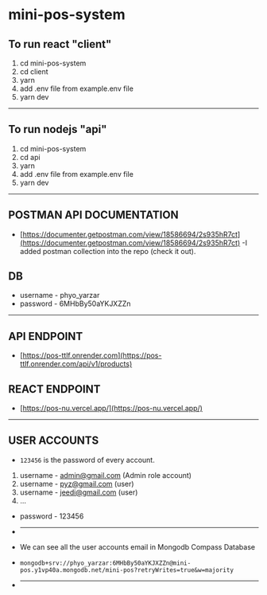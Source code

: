 # mini-pos-system

## To run react "client"

1. cd mini-pos-system
2. cd client
3. yarn
4. add .env file from example.env file
5. yarn dev

---

## To run nodejs "api"

1. cd mini-pos-system
2. cd api
3. yarn
4. add .env file from example.env file
5. yarn dev

---

## POSTMAN API DOCUMENTATION

- [https://documenter.getpostman.com/view/18586694/2s935hR7ct](https://documenter.getpostman.com/view/18586694/2s935hR7ct)
  -I added postman collection into the repo (check it out).

## DB

- username - phyo_yarzar
- password - 6MHbBy50aYKJXZZn

---

## API ENDPOINT

- [https://pos-ttlf.onrender.com](https://pos-ttlf.onrender.com/api/v1/products)

## REACT ENDPOINT

- [https://pos-nu.vercel.app/](https://pos-nu.vercel.app/)

---

## USER ACCOUNTS

- `123456` is the password of every account.

1. username - admin@gmail.com (Admin role account)
2. username - pyz@gmail.com (user)
3. username - jeedi@gmail.com (user)
4. ...

- password - 123456
- ***

- We can see all the user accounts email in Mongodb Compass Database
- `mongodb+srv://phyo_yarzar:6MHbBy50aYKJXZZn@mini-pos.y1vp40a.mongodb.net/mini-pos?retryWrites=true&w=majority`
- ***
